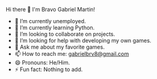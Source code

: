 Hi there 👋
I'm Bravo Gabriel Martin!

- 🔭 I’m currently unemployed.
- 🌱 I’m currently learning Python.
- 👯 I’m looking to collaborate on projects.
- 🤔 I’m looking for help with developing my own games.
- 💬 Ask me about my favorite games.
- 📫 How to reach me: gabrielbrv8@gmail.com
- 😄 Pronouns: He/Him.
- ⚡ Fun fact: Nothing to add.
